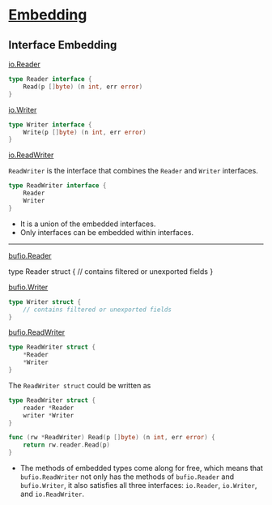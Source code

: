 # [Embedding](https://go.dev/doc/effective_go#embedding)

## Interface Embedding

[io.Reader](https://pkg.go.dev/io#Reader)

```go
type Reader interface {
    Read(p []byte) (n int, err error)
}
```

[io.Writer](https://pkg.go.dev/io#Writer)

```go
type Writer interface {
    Write(p []byte) (n int, err error)
}
```

[io.ReadWriter](https://pkg.go.dev/io#ReadWriter)

`ReadWriter` is the interface that combines the `Reader` and `Writer` interfaces.

```go
type ReadWriter interface {
    Reader
    Writer
}
```

* It is a union of the embedded interfaces. 
* Only interfaces can be embedded within interfaces.

***

[bufio.Reader](https://pkg.go.dev/bufio#Reader)

type Reader struct {
	// contains filtered or unexported fields
}

[bufio.Writer](https://pkg.go.dev/bufio#Writer)

```go
type Writer struct {
	// contains filtered or unexported fields
}
```

[bufio.ReadWriter](https://pkg.go.dev/bufio#ReadWriter)

```go
type ReadWriter struct {
	*Reader
	*Writer
} 
```

The `ReadWriter struct` could be written as

```go
type ReadWriter struct {
    reader *Reader
    writer *Writer
}
```

```go
func (rw *ReadWriter) Read(p []byte) (n int, err error) {
    return rw.reader.Read(p)
}
```

* The methods of embedded types come along for free, which means that `bufio.ReadWriter` 
not only has the methods of `bufio.Reader` and `bufio.Writer`, 
it also satisfies all three interfaces: `io.Reader`, `io.Writer`, and `io.ReadWriter`.

